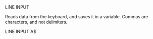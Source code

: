 LINE INPUT

Reads data from the keyboard, and saves it in a variable.  Commas are characters, and not delimiters.

LINE INPUT A$
